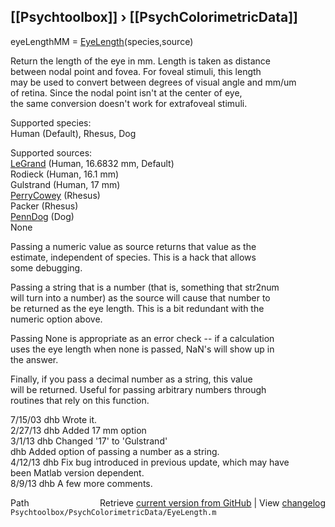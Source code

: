 ## [[Psychtoolbox]] &#8250; [[PsychColorimetricData]]

 eyeLengthMM = [EyeLength](EyeLength)(species,source)  
  
 Return the length of the eye in mm.  Length is taken as distance  
 between nodal point and fovea.  For foveal stimuli, this length  
 may be used to convert between degrees of visual angle and mm/um  
 of retina.  Since the nodal point isn't at the center of eye,  
 the same conversion doesn't work for extrafoveal stimuli.  
  
 Supported species:  
        Human (Default), Rhesus, Dog  
  
 Supported sources:  
   [LeGrand](LeGrand) (Human, 16.6832 mm, Default)  
   Rodieck (Human, 16.1 mm)  
   Gulstrand (Human, 17 mm)  
   [PerryCowey](PerryCowey) (Rhesus)  
   Packer (Rhesus)  
   [PennDog](PennDog) (Dog)  
   None  
  
 Passing a numeric value as source returns that value as the  
 estimate, independent of species.  This is a hack that allows  
 some debugging.  
  
 Passing a string that is a number (that is, something that str2num  
 will turn into a number) as the source will cause that number to  
 be returned as the eye length.  This is a bit redundant with the  
 numeric option above.  
  
 Passing None is appropriate as an error check -- if a calculation  
 uses the eye length when none is passed, NaN's will show up in  
 the answer.  
  
 Finally, if you pass a decimal number as a string, this value  
 will be returned.  Useful for passing arbitrary numbers through  
 routines that rely on this function.  
  
 7/15/03  dhb  Wrote it.  
 2/27/13  dhb  Added 17 mm option  
 3/1/13   dhb  Changed '17' to 'Gulstrand'  
          dhb  Added option of passing a number as a string.  
 4/12/13  dhb  Fix bug introduced in previous update, which may have  
               been Matlab version dependent.  
 8/9/13   dhb  A few more comments.  




<div class="code_header" style="text-align:right;">
  <span style="float:left;">Path&nbsp;&nbsp;</span> <span class="counter">Retrieve <a href=
  "https://raw.github.com/Psychtoolbox-3/Psychtoolbox-3/beta/Psychtoolbox/PsychColorimetricData/EyeLength.m">current version from GitHub</a> | View <a href=
  "https://github.com/Psychtoolbox-3/Psychtoolbox-3/commits/beta/Psychtoolbox/PsychColorimetricData/EyeLength.m">changelog</a></span>
</div>
<div class="code">
  <code>Psychtoolbox/PsychColorimetricData/EyeLength.m</code>
</div>

